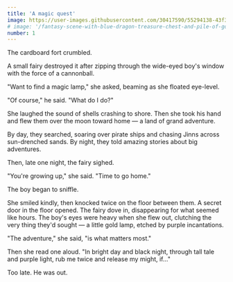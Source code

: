 ```yaml
---
title: 'A magic quest'
image: https://user-images.githubusercontent.com/30417590/55294138-43f3dd80-53cc-11e9-96c2-3c7f2977c24a.jpg
# image: '/fantasy-scene-with-blue-dragon-treasure-chest-and-pile-of-golden-coins-d-illustration-707801968.jpg'
number: 1
---
```


The cardboard fort crumbled.

A small fairy destroyed it after zipping through the wide-eyed boy's window with the force of a cannonball. 

"Want to find a magic lamp," she asked, beaming as she floated eye-level.

"Of course," he said. "What do I do?"

She laughed the sound of shells crashing to shore. Then she took his hand and flew them over the moon toward home — a land of grand adventure. 

By day, they searched, soaring over pirate ships and chasing Jinns across sun-drenched sands. By night, they told amazing stories about big adventures. 

Then, late one night, the fairy sighed. 

"You're growing up," she said. "Time to go home." 

The boy began to sniffle.

She smiled kindly, then knocked twice on the floor between them. A secret door in the floor opened. The fairy dove in, disappearing for what seemed like hours. The boy's eyes were heavy when she flew out, clutching the very thing they'd sought — a little gold lamp, etched by purple incantations. 

"The adventure," she said, "is what matters most." 

Then she read one aloud. "In bright day and black night, through tall tale and purple light, rub me twice and release my might, if..." 

Too late. He was out.